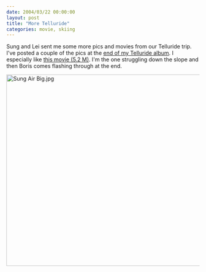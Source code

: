 ```yaml
---
date: 2004/03/22 00:00:00
layout: post
title: "More Telluride"
categories: movie, skiing
---
```


Sung and Lei sent me some more pics and movies from our Telluride trip. I've posted a couple of the pics at the [end of my Telluride album](http://kurup.org/photo/album?album%5fid=14178&amp;page=3). I especially like [this movie (5.2 M)](http://kurup.org/files/Telluride.AVI). I'm the one struggling down the slope and then Boris comes flashing through at the end.

[<img src="http://kurup.org/photo/images/14625/Sung Air Big.jpg" height="500" width="588" alt="Sung Air Big.jpg"/>](http://kurup.org/photo/album?album%5fid=14178&amp;page=3)
